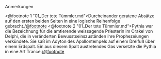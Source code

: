 <div class="anmerkungen">Anmerkungen</div>

<@footnote 1 "01_Der tote Tümmler.md">Durcheinander geratene Absätze auf den ersten beiden Seiten in eine logische Reihenfolge gebracht.</@footnote>
<@footnote 2 "01_Der tote Tümmler.md">Pythia war die Bezeichnung für die amtierende weissagende Priesterin im Orakel von Delphi, die in veränderten Bewusstseinszuständen ihre Prophezeiungen verkündete. Sie saß im Adyton des Apollontempels auf einem Dreifuß über einem Erdspalt. Ein aus diesem Spalt austretendes Gas versetzte die Pythia in eine Art Trance.</@footnote>

